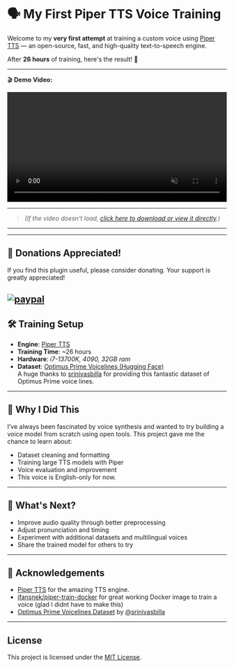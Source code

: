 # 🗣️ My First Piper TTS Voice Training

Welcome to my **very first attempt** at training a custom voice using [Piper TTS](https://github.com/rhasspy/piper) — an open-source, fast, and high-quality text-to-speech engine.

After **26 hours** of training, here's the result! 🎉

---

🎬 **Demo Video:**

<video src="https://user-images.githubusercontent.com/25253813/445303259-aed9092c-45cc-4e33-96a8-cf6984ec393f.mp4" controls autoplay muted loop width="100%"></video>

---

> *(If the video doesn't load, [click here to download or view it directly](https://github.com/biofects/piper-voice/raw/main/biofects-prime.mp4).)*

---

---
## 💸 Donations Appreciated!
If you find this plugin useful, please consider donating. Your support is greatly appreciated!

[![paypal](https://www.paypalobjects.com/en_US/i/btn/btn_donateCC_LG.gif)](https://www.paypal.com/cgi-bin/webscr?cmd=_s-xclick&hosted_button_id=TWRQVYJWC77E6)
---


## 🛠️ Training Setup

- **Engine**: [Piper TTS](https://github.com/rhasspy/piper)
- **Training Time**: ~26 hours
- **Hardware**: *i7-13700K,  4090, 32GB ram*
- **Dataset**: [Optimus Prime Voicelines (Hugging Face)](https://huggingface.co/datasets/srinivasbilla/optimus_prime_voicelines_hf)  
  A huge thanks to [srinivasbilla](https://huggingface.co/srinivasbilla) for providing this fantastic dataset of Optimus Prime voice lines.

---

## 🌱 Why I Did This

I’ve always been fascinated by voice synthesis and wanted to try building a voice model from scratch using open tools. This project gave me the chance to learn about:

- Dataset cleaning and formatting
- Training large TTS models with Piper
- Voice evaluation and improvement
- This voice is English-only for now.

---

## 🔮 What's Next?

- Improve audio quality through better preprocessing
- Adjust pronunciation and timing
- Experiment with additional datasets and multilingual voices
- Share the trained model for others to try

---

## 🙌 Acknowledgements

- [Piper TTS](https://github.com/rhasspy/piper) for the amazing TTS engine.
- [ifansnek/piper-train-docker](https://hub.docker.com/r/ifansnek/piper-train-docker) for great working Docker image to train a voice (glad I didnt have to make this)
- [Optimus Prime Voicelines Dataset](https://huggingface.co/datasets/srinivasbilla/optimus_prime_voicelines_hf) by [@srinivasbilla](https://huggingface.co/srinivasbilla)

---
## License

This project is licensed under the [MIT License](LICENSE).

